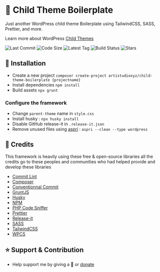 # 🍔 Child Theme Boilerplate

Just another WordPress child theme Boilerplate using TailwindCSS, SASS, Prettier, and more.

Learn more about WordPress [Child Themes](https://developer.wordpress.org/themes/advanced-topics/child-themes/)

<img src="https://img.shields.io/github/last-commit/artistudioxyz/child-theme-boilerplate" alt="Last Commit">
<img src="https://img.shields.io/github/languages/code-size/artistudioxyz/child-theme-boilerplate" alt="Code Size">
<img src="https://img.shields.io/github/v/tag/artistudioxyz/child-theme-boilerplate" alt="Latest Tag">
<img src="https://github.com/artistudioxyz/child-theme-boilerplate/actions/workflows/workflow.yml/badge.svg" alt="Build Status">
<img src="https://img.shields.io/github/stars/artistudioxyz/child-theme-boilerplate?style=social" alt="Stars">

## 📝 Installation
- Create a new project `composer create-project artistudioxyz/child-theme-boilerplate {projectname}`
- Install dependencies `npm install`
- Build assets `npx grunt`

### Configure the framework

- Change `parent-theme` name in `style.css`
- Install husky : `npx husky install`
- Disable GitHub release-it in `.release-it.json`
- Remove unused files using [aspri](https://github.com/artistudioxyz/aspri) : `aspri --clean --type wordpress`

## 🎉 Credits

This framework is heavily using these free & open-source libraries
all the credits go to these peoples and communities
who had helped provide and develop these libraries

- [Commit Lint](https://commitlint.js.org/)
- [Composer](https://getcomposer.org/)
- [Conventionnal Commit](https://www.conventionalcommits.org/en/v1.0.0/)
- [GruntJS](https://gruntjs.com/)
- [Husky](https://typicode.github.io/husky/#/)
- [NPM](https://www.npmjs.com/)
- [PHP Code Sniffer](https://github.com/squizlabs/PHP_CodeSniffer)
- [Prettier](https://prettier.io/)
- [Release-it](https://www.npmjs.com/package/release-it)
- [SASS](https://sass-lang.com/)
- [TailwindCSS](https://tailwindcss.com/)
- [WPCS](https://github.com/WordPress/WordPress-Coding-Standards)

## ⭐️ Support & Contribution
- Help support me by giving a 🌟 or [donate][website]

[website]: https://agung2001.github.io
